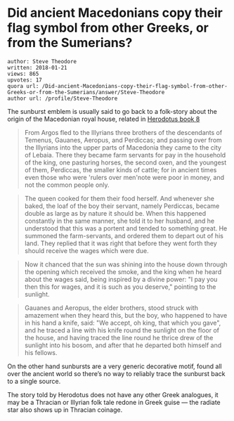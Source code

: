 # Did ancient Macedonians copy their flag symbol from other Greeks, or from the Sumerians?

	author: Steve Theodore
	written: 2018-01-21
	views: 865
	upvotes: 17
	quora url: /Did-ancient-Macedonians-copy-their-flag-symbol-from-other-Greeks-or-from-the-Sumerians/answer/Steve-Theodore
	author url: /profile/Steve-Theodore


The sunburst emblem is usually said to go back to a folk-story about the origin of the Macedonian royal house, related in [Herodotus book 8](http://www.perseus.tufts.edu/hopper/text?doc=Perseus%3Atext%3A1999.01.0126%3Abook%3D8%3Achapter%3D137%3Asection%3D1)

> From Argos fled to the Illyrians three brothers of the descendants of Temenus, Gauanes, Aeropus, and Perdiccas; and passing over from the Illyrians into the upper parts of Macedonia they came to the city of Lebaia. There they became farm servants for pay in the household of the king, one pasturing horses, the second oxen, and the youngest of them, Perdiccas, the smaller kinds of cattle; for in ancient times even those who were 'rulers over men'note were poor in money, and not the common people only.

> The queen cooked for them their food herself. And whenever she baked, the loaf of the boy their servant, namely Perdiccas, became double as large as by nature it should be. When this happened constantly in the same manner, she told it to her husband, and he understood that this was a portent and tended to something great. He summoned the farm-servants, and ordered them to depart out of his land. They replied that it was right that before they went forth they should receive the wages which were due.

> Now it chanced that the sun was shining into the house down through the opening which received the smoke, and the king when he heard about the wages said, being inspired by a divine power: "I pay you then this for wages, and it is such as you deserve," pointing to the sunlight.

> Gauanes and Aeropus, the elder brothers, stood struck with amazement when they heard this, but the boy, who happened to have in his hand a knife, said: "We accept, oh king, that which you gave", and he traced a line with his knife round the sunlight on the floor of the house, and having traced the line round he thrice drew of the sunlight into his bosom, and after that he departed both himself and his fellows.

On the other hand sunbursts are a very generic decorative motif, found all over the ancient world so there’s no way to reliably trace the sunburst back to a single source.

The story told by Herodotus does not have any other Greek analogues, it may be a Thracian or Illyrian folk tale redone in Greek guise — the radiate star also shows up in Thracian coinage.

